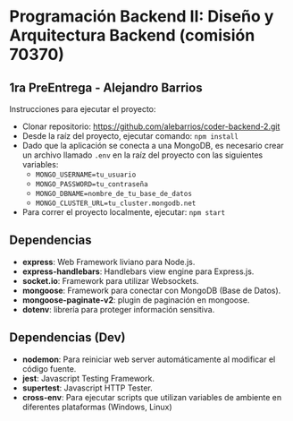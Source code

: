 # Programación Backend II: Diseño y Arquitectura Backend (comisión 70370)

## 1ra PreEntrega - Alejandro Barrios
Instrucciones para ejecutar el proyecto:
* Clonar repositorio: https://github.com/alebarrios/coder-backend-2.git
* Desde la raíz del proyecto, ejecutar comando: ```npm install```
* Dado que la aplicación se conecta a una MongoDB, es necesario crear un archivo llamado ```.env``` en la raíz del proyecto con las siguientes variables:
  * ```MONGO_USERNAME=tu_usuario```
  * ```MONGO_PASSWORD=tu_contraseña```
  * ```MONGO_DBNAME=nombre_de_tu_base_de_datos```
  * ```MONGO_CLUSTER_URL=tu_cluster.mongodb.net```
* Para correr el proyecto localmente, ejecutar: ```npm start```

## Dependencias
* **express**: Web Framework liviano para Node.js.
* **express-handlebars**: Handlebars view engine para Express.js.
* **socket.io**: Framework para utilizar Websockets.
* **mongoose**: Framework para conectar con MongoDB (Base de Datos).
* **mongoose-paginate-v2**: plugin de paginación en mongoose.
* **dotenv**: librería para proteger información sensitiva.

## Dependencias (Dev)
* **nodemon**: Para reiniciar web server automáticamente al modificar el código fuente.
* **jest**: Javascript Testing Framework.
* **supertest**: Javascript HTTP Tester.
* **cross-env**: Para ejecutar scripts que utilizan variables de ambiente en diferentes plataformas (Windows, Linux)